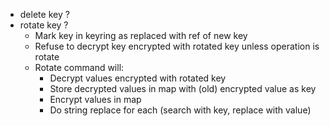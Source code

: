 - delete key ?
- rotate key ?
  - Mark key in keyring as replaced with ref of new key
  - Refuse to decrypt key encrypted with rotated key unless operation is rotate
  - Rotate command will:
    - Decrypt values encrypted with rotated key
    - Store decrypted values in map with (old) encrypted value as key
    - Encrypt values in map
    - Do string replace for each (search with key, replace with value)
